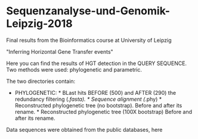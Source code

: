 # Sequenzanalyse-und-Genomik-Leipzig-2018
Final results from the Bioinformatics course at University of Leipzig

"Inferring Horizontal Gene Transfer events"

Here you can find the results of HGT detection in the QUERY SEQUENCE. Two methods were used:
phylogenetic and parametric.

The two directories contain: 
  - PHYLOGENETIC: 
        * BLast hits BEFORE (500) and AFTER (290) the redundancy filtering (*.fasta).
        * Sequence alignment (*.phy)
        * Reconstructed phylogenetic tree (no bootstrap). Before and after its rename.
        * Reconstructed phylogenetic tree (100X bootstrap) Before and after its rename.
        
        


Data sequences were obtained from the public databases, here 




